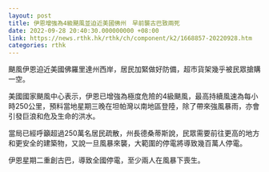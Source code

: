 ```yaml
---
layout: post
title: 伊恩增強為4級颶風並迫近美國佛州　早前襲古巴致兩死
date: 2022-09-28 20:40:30.000000000 +08:00
link: https://news.rthk.hk/rthk/ch/component/k2/1668857-20220928.htm
categories: rthk
---
```


颶風伊恩迫近美國佛羅里達州西岸，居民加緊做好防備，超市貨架幾乎被民眾搶購一空。

美國國家颶風中心表示，伊恩已增強為極度危險的4級颶風，最高持續風速為每小時250公里，預料當地星期三晚在坦帕灣以南地區登陸，除了帶來強風暴雨，亦會引發巨浪和危及生命的洪水。

當局已經呼籲超過250萬名居民疏散，州長德桑蒂斯說，民眾需要前往更高的地方和更安全的建築物，又說一旦風暴來襲，大範圍的停電將導致幾百萬人停電。

伊恩星期二重創古巴，導致全國停電，至少兩人在風暴下喪生。
